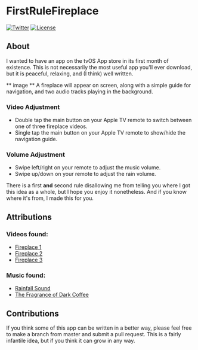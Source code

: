 # FirstRuleFireplace

[![Twitter](https://img.shields.io/badge/contact-@dokun24-blue.svg?style=flat)](https://twitter.com/dokun24)
[![License](http://img.shields.io/badge/license-MIT-green.svg?style=flat)](https://github.com/dokun1/firstRuleFireplace/blob/master/LICENSE)

## About
I wanted to have an app on the tvOS App store in its first month of existence. This is not necessarily the most useful app you'll ever download, but it is peaceful, relaxing, and (I think) well written.

** image **
A fireplace will appear on screen, along with a simple guide for navigation, and two audio tracks playing in the background.

### Video Adjustment
* Double tap the main button on your Apple TV remote to switch between one of three fireplace videos.
* Single tap the main button on your Apple TV remote to show/hide the navigation guide.

### Volume Adjustment
* Swipe left/right on your remote to adjust the music volume.
* Swipe up/down on your remote to adjust the rain volume.

There is a first **and** second rule disallowing me from telling you where I got this idea as a whole, but I hope you enjoy it nonetheless. And if you know where it's from, I made this for you.

## Attributions
### Videos found:
* [Fireplace 1](https://www.youtube.com/watch?v=lGNXVhMLw8o)
* [Fireplace 2](https://www.youtube.com/watch?v=Nzbnj8f3z7U)
* [Fireplace 3](https://www.youtube.com/watch?v=ifGkCN93Fxg)

### Music found:
* [Rainfall Sound](http://rainymood.com)
* [The Fragrance of Dark Coffee](https://www.youtube.com/watch?v=HMnrl0tmd3k)

## Contributions
If you think some of this app can be written in a better way, please feel free to make a branch from master and submit a pull request. This is a fairly infantile idea, but if you think it can grow in any way.
